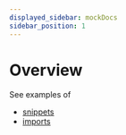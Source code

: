 ```yaml
---
displayed_sidebar: mockDocs
sidebar_position: 1
---
```


# Overview

See examples of

* [snippets](./snippets.mdx)
* [imports](./imports.mdx)
